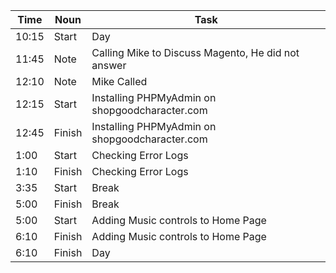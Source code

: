 Time  | Noun   | Task
---   | ---    | ---
10:15 | Start  | Day
11:45 | Note   | Calling Mike to Discuss Magento, He did not answer
12:10 | Note   | Mike Called
12:15 | Start  | Installing PHPMyAdmin on shopgoodcharacter.com
12:45 | Finish | Installing PHPMyAdmin on shopgoodcharacter.com
1:00  | Start  | Checking Error Logs
1:10  | Finish | Checking Error Logs
3:35  | Start  | Break
5:00  | Finish | Break
5:00  | Start  | Adding Music controls to Home Page
6:10  | Finish | Adding Music controls to Home Page
6:10  | Finish | Day